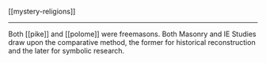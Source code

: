 [[mystery-religions]]

---

Both [[pike]] and [[polome]] were freemasons. Both Masonry and IE Studies draw upon the comparative method, the former for historical reconstruction and the later for symbolic research.